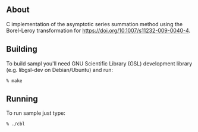 
About
---

C implementation of the asymptotic series summation method using the Borel-Leroy
transformation for https://doi.org/10.1007/s11232-009-0040-4.

Building
---

To build sampl you'll need GNU Scientific Library (GSL) development library (e.g.
libgsl-dev on Debian/Ubuntu) and run:

    % make

Running
---

To run sample just type:

    % ./cbl
